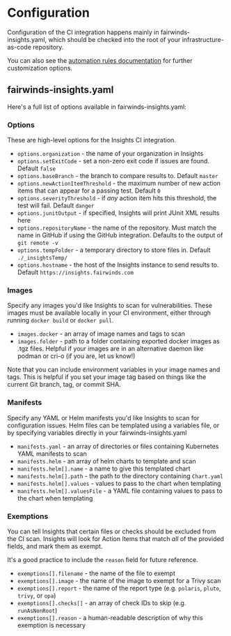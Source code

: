 # Configuration
Configuration of the CI integration happens mainly in fairwinds-insights.yaml,
which should be checked into the root of your infrastructure-as-code repository.

You can also see the [automation rules documentation](/configure/policy/rules) for further
customization options.

## fairwinds-insights.yaml
Here's a full list of options available in fairwinds-insights.yaml:

### Options
These are high-level options for the Insights CI integration.
* `options.organization` - the name of your organization in Insights
* `options.setExitCode` - set a non-zero exit code if issues are found. Default `false`
* `options.baseBranch` - the branch to compare results to. Default `master`
* `options.newActionItemThreshold` - the maximum number of new action items that can appear for a passing test. Default `0`
* `options.severityThreshold` - if _any_ action item hits this threshold, the test will fail. Default `danger`
* `options.junitOutput` - if specified, Insights will print JUnit XML results here
* `options.repositoryName` - the name of the repository. Must match the name in GitHub if using the GitHub integration. Defaults to the output of `git remote -v`
* `options.tempFolder` - a temporary directory to store files in. Default `./_insightsTemp/`
* `options.hostname` - the host of the Insights instance to send results to. Default `https://insights.fairwinds.com`

### Images
Specify any images you'd like Insights to scan for vulnerabilities. These images must be available
locally in your CI environment, either through running `docker build` or `docker pull`.

* `images.docker` - an array of image names and tags to scan
* `images.folder` - path to a folder containing exported docker images as .tgz files. Helpful if your images are in an alternative daemon like podman or cri-o (if you are, let us know!)

Note that you can include environment variables in your image names and tags. This is helpful
if you set your image tag based on things like the current Git branch, tag, or commit SHA.

### Manifests
Specify any YAML or Helm manifests you'd like Insights to scan for configuration issues.
Helm files can be templated using a variables file, or by specifying variables directly
in your fairwinds-insights.yaml

* `manifests.yaml` - an array of directories or files containing Kubernetes YAML manifests to scan
* `manifests.helm` - an array of helm charts to template and scan
* `manifests.helm[].name` - a name to give this templated chart
* `manifests.helm[].path` - the path to the directory containing `Chart.yaml`
* `manifests.helm[].values` - values to pass to the chart when templating
* `manifests.helm[].valuesFile` - a YAML file containing values to pass to the chart when templating

### Exemptions
You can tell Insights that certain files or checks should be excluded from the CI scan.
Insights will look for Action Items that match _all_ of the provided fields, and mark them as exempt.

It's a good practice to include the `reason` field for future reference.

* `exemptions[].filename` - the name of the file to exempt
* `exemptions[].image` - the name of the image to exempt for a Trivy scan
* `exemptions[].report` - the name of the report type (e.g. `polaris`, `pluto`, `trivy`, or `opa`)
* `exemptions[].checks[]` - an array of check IDs to skip (e.g. `runAsNonRoot`)
* `exemptions[].reason` - a human-readable description of why this exemption is necessary


